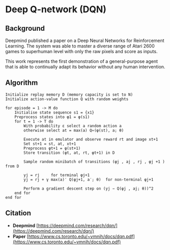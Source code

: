 # Deep Q-network (DQN)

## Background

Deepmind published a paper on a Deep Neural Networks for Reinforcement Learning. The system was able to master a diverse range of Atari 2600 games to superhuman level with only the raw pixels and score as inputs.

This work represents the first demonstration of a general-purpose agent that is able to continually adapt its behavior without any human intervention. 

## Algorithm
```text
Initialize replay memory D (memory capacity is set to N)
Initialize action-value function Q with random weights 

for episode = 1 -> M do 
	Initialise state sequence s1 = {x1} 
	Preprocess states into φ1 = φ(s1) 
	for t = 1 -> T do
		With probability ε select a random action a 
		otherwise select at = max(a) Q∗(φ(st), a; θ)

		Execute at in emulator and observe reward rt and image xt+1 
		Set st+1 = st, at, xt+1
		Preprocess φt+1 = φ(st+1)
		Store transition (φt, at, rt, φt+1) in D

		Sample random minibatch of transitions (φj , aj , rj , φj +1 ) from D
		
		yj = rj 	for terminal φj+1
		yj = rj + γ max(a)′ Q(φj+1, a′; θ) 	for non-terminal φj+1
		
		Perform a gradient descent step on (yj − Q(φj , aj; θ))^2
	end for
end for
```

## Citation
- **Deepmind**	[https://deepmind.com/research/dqn/](https://deepmind.com/research/dqn/)
- **Paper** 	[https://www.cs.toronto.edu/~vmnih/docs/dqn.pdf](https://www.cs.toronto.edu/~vmnih/docs/dqn.pdf)
